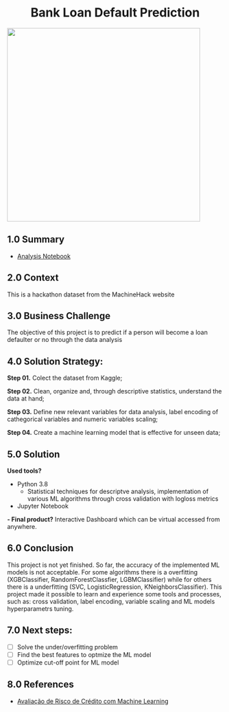 <h1 align="center"> Bank Loan Default Prediction </h1> 
<img align="center"  height="450" width="450" src="https://media.istockphoto.com/vectors/default-vector-id1150806061?k=20&m=1150806061&s=612x612&w=0&h=qd1FbSpVAw2DoKDkwiRQf70qOVAlkmHuHm886r1K340=" >


## 1.0 Summary

- [Analysis Notebook](https://github.com/lhtreis/House_Rocket/blob/main/House%20Rocket.ipynb)

## 2.0 Context

<p> This is a hackathon dataset from the MachineHack website
 
## 3.0 Business Challenge

<p> The objective of this project is to predict if a person will become a loan defaulter or no through the data analysis 
  
## 4.0   Solution Strategy:

<b>Step 01.</b> Colect the dataset from Kaggle;

<b>Step 02.</b> Clean, organize and, through descriptive statistics, understand the data at hand;

<b>Step 03.</b> Define new relevant variables for data analysis, label encoding of cathegorical variables and numeric variables scaling;

<b>Step 04.</b> Create a machine learning model that is effective for unseen data;

## 5.0 Solution 

<b>Used tools?</b>
- Python 3.8
  - Statistical techniques for descriptve analysis, implementation of various ML algorithms through cross validation with logloss metrics 
- Jupyter Notebook

<b>- Final product?</b>
Interactive Dashboard which can be virtual accessed from anywhere.

## 6.0 Conclusion

This project is not yet finished. So far, the accuracy of the implemented ML models is not acceptable. For some algorithms there is a overfitting (XGBClassifier, RandomForestClassfier, LGBMClassifier) while for others there is a underfitting (SVC, LogisticRegression, KNeighborsClassifier). 
This project made it possible to learn and experience some tools and processes, such as: cross validation, label encoding, variable scaling and ML models hyperparametrs tuning.

## 7.0 Next steps:

- [ ] Solve the under/overfitting problem
- [ ] Find the best features to optmize the ML model
- [ ] Optimize cut-off point for ML model
  
## 8.0  References

- [Avaliação de Risco de Crédito com Machine Learning](https://medium.com/data-hackers/avalia%C3%A7%C3%A3o-de-risco-de-cr%C3%A9dito-com-machine-learning-3b1dc4d29d5f) 

